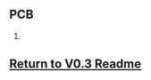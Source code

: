 
## PCB
1.

## [Return to V0.3 Readme](https://github.com/ARTS-Laboratory/Solar-Charged-UAV-deployable-Penetrometer-System-for-Fault-Detection-of-Geological-Structures/tree/main/hardware_design/V0.0/V0.3)

